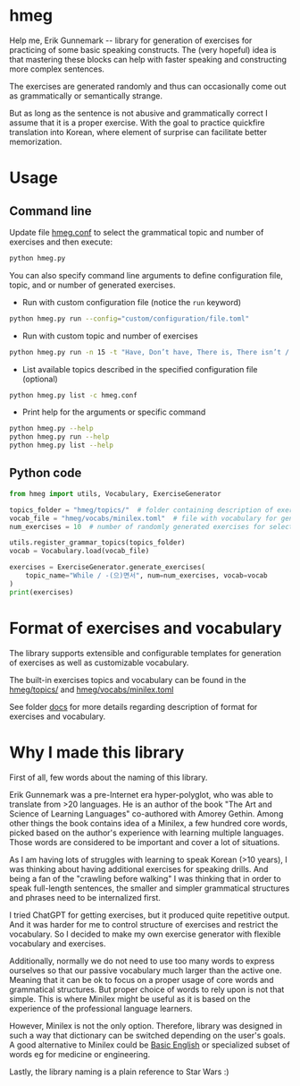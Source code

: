 # hmeg

Help me, Erik Gunnemark -- library for generation of exercises for practicing of some basic speaking constructs.
The (very hopeful) idea is that mastering these blocks can help with faster speaking and constructing more
complex sentences. 

The exercises are generated randomly and thus can occasionally come out
as grammatically or semantically strange.

But as long as the sentence is not abusive and grammatically correct I assume
that it is a proper exercise. With the goal to practice quickfire translation into Korean,
where element of surprise can facilitate better memorization.

# Usage

## Command line

Update file [hmeg.conf](hmeg.conf) to select the grammatical topic and number of exercises
and then execute:
```bash
python hmeg.py
```

You can also specify command line arguments to define configuration file, topic,
and or number of generated exercises.

* Run with custom configuration file (notice the `run` keyword)
```bash
python hmeg.py run --config="custom/configuration/file.toml"
```

* Run with custom topic and number of exercises
```bash
python hmeg.py run -n 15 -t "Have, Don’t have, There is, There isn’t / 있어요, 없어요"
```

* List available topics described in the specified configuration file (optional)
```bash
python hmeg.py list -c hmeg.conf
```

* Print help for the arguments or specific command

```bash
python hmeg.py --help
python hmeg.py run --help
python hmeg.py list --help
```

## Python code

```python
from hmeg import utils, Vocabulary, ExerciseGenerator

topics_folder = "hmeg/topics/"  # folder containing description of exercises for different grammar topics.
vocab_file = "hmeg/vocabs/minilex.toml"  # file with vocabulary for generation of exercises.
num_exercises = 10  # number of randomly generated exercises for selected topic

utils.register_grammar_topics(topics_folder)
vocab = Vocabulary.load(vocab_file)

exercises = ExerciseGenerator.generate_exercises(
    topic_name="While / -(으)면서", num=num_exercises, vocab=vocab
)
print(exercises)
```

# Format of exercises and vocabulary

The library supports extensible and configurable templates for generation of exercises
as well as customizable vocabulary.

The built-in exercises topics and vocabulary can be found in the
[hmeg/topics/](hmeg/topics/) and [hmeg/vocabs/minilex.toml](hmeg/vocabs/minilex.toml) 

See folder [docs](docs) for more details regarding description of format for exercises and vocabulary.

# Why I made this library

First of all, few words about the naming of this library.

Erik Gunnemark was a pre-Internet era hyper-polyglot, who was able to translate from >20 languages.
He is an author of the book "The Art and Science of Learning Languages" co-authored with Amorey Gethin.
Among other things the book contains idea of a Minilex,
a few hundred core words, picked based on the author's experience with learning multiple languages.
Those words are considered to be important and cover a lot of situations.

As I am having lots of struggles with learning to speak Korean (>10 years), I was
thinking about having additional exercises for speaking drills. And
being a fan of the "crawling before walking" I was thinking that in
order to speak full-length sentences, the smaller and simpler
grammatical structures and phrases need to be internalized first.

I tried ChatGPT for getting exercises, but it produced quite repetitive
output. And it was harder for me to control structure of exercises
and restrict the vocabulary. So I decided to make my own exercise
generator with flexible vocabulary and exercises.

Additionally, normally we do not need to use too many words to express
ourselves so that our passive vocabulary much larger than the active one.
Meaning that it can be ok to focus on a proper usage
of core words and grammatical structures. But proper choice of words
to rely upon is not that simple. This is where Minilex might be useful as it
is based on the experience of the professional language learners.

However, Minilex is not the only option. Therefore, library was designed in such a way
that dictionary can be switched depending on the user's goals.
A good alternative to Minilex could be [Basic English](https://en.wikipedia.org/wiki/Basic_English)
or specialized subset of words eg for medicine or engineering.  

Lastly, the library naming is a plain reference to Star Wars :)
